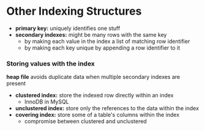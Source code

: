 # Other Indexing Structures

- **primary key:** uniquely identifies one stuff
- **secondary indexes:** might be many rows with the same key
  - by making each value in the index a list of matching row identifier
  - by making each key unique by appending a row identifier to it 

### Storing values with the index

**heap file** avoids duplicate data when multiple secondary indexes are present

- **clustered index:** store the indexed row directly within an index
  - InnoDB in MySQL
- **unclustered index:** store only the references to the data within the index
- **covering index:** store some of a table's columns within the index
  - compromise between clustered and unclustered

